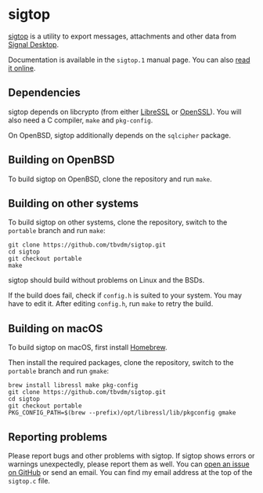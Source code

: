 sigtop
======

[sigtop][1] is a utility to export messages, attachments and other data from
[Signal Desktop][2].

Documentation is available in the `sigtop.1` manual page. You can also [read it
online][3].

Dependencies
------------

sigtop depends on libcrypto (from either [LibreSSL][4] or [OpenSSL][5]). You
will also need a C compiler, `make` and `pkg-config`.

On OpenBSD, sigtop additionally depends on the `sqlcipher` package.

Building on OpenBSD
-------------------

To build sigtop on OpenBSD, clone the repository and run `make`.

Building on other systems
-------------------------

To build sigtop on other systems, clone the repository, switch to the
`portable` branch and run `make`:

	git clone https://github.com/tbvdm/sigtop.git
	cd sigtop
	git checkout portable
	make

sigtop should build without problems on Linux and the BSDs.

If the build does fail, check if `config.h` is suited to your system. You may
have to edit it. After editing `config.h`, run `make` to retry the build.

Building on macOS
-----------------

To build sigtop on macOS, first install [Homebrew][6].

Then install the required packages, clone the repository, switch to the
`portable` branch and run `gmake`:

	brew install libressl make pkg-config
	git clone https://github.com/tbvdm/sigtop.git
	cd sigtop
	git checkout portable
	PKG_CONFIG_PATH=$(brew --prefix)/opt/libressl/lib/pkgconfig gmake

Reporting problems
------------------

Please report bugs and other problems with sigtop. If sigtop shows errors or
warnings unexpectedly, please report them as well. You can [open an issue on
GitHub][7] or send an email. You can find my email address at the top of the
`sigtop.c` file.

[1]: https://www.kariliq.nl/sigbak/
[2]: https://github.com/signalapp/Signal-Desktop
[3]: https://www.kariliq.nl/man/sigtop.1.html
[4]: https://www.libressl.org/
[5]: https://www.openssl.org/
[6]: https://brew.sh/
[7]: https://github.com/tbvdm/sigtop/issues
